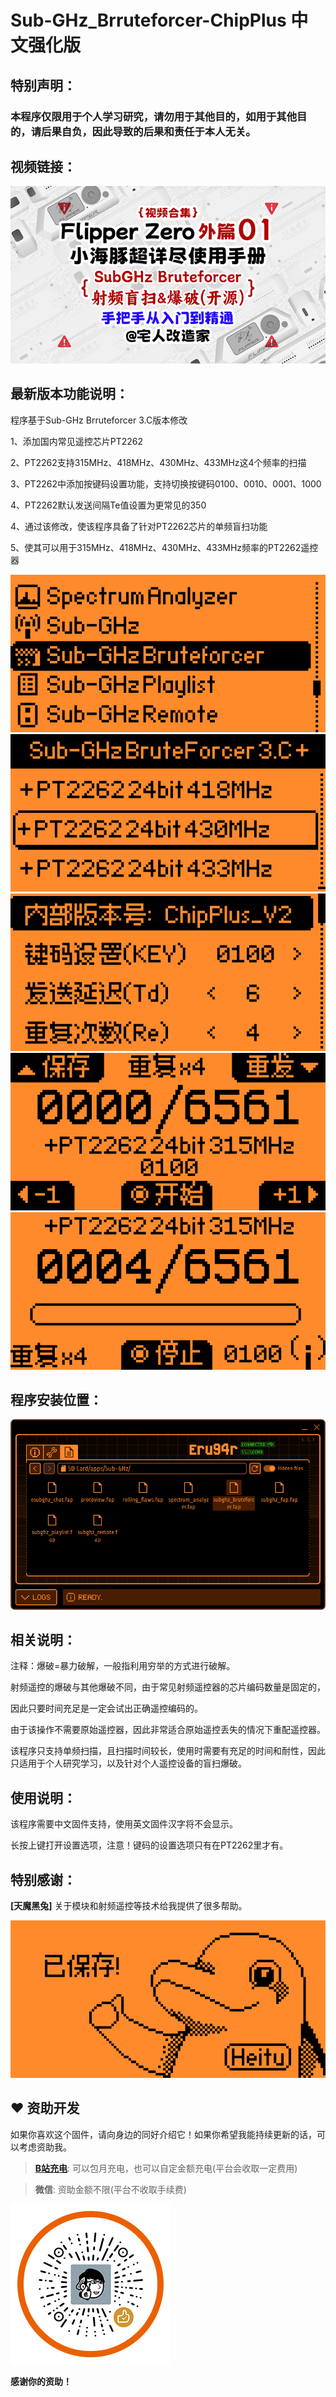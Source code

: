 # Sub-GHz_Brruteforcer-ChipPlus 中文强化版

<h2>特别声明：</h2>

<h3>本程序仅限用于个人学习研究，请勿用于其他目的，如用于其他目的，请后果自负，因此导致的后果和责任于本人无关。</h3>

<h2>视频链接：</h2>

[<img src="assets/video.png">](https://www.bilibili.com/video/BV1R1421k7s2)

<h2>最新版本功能说明：</h2>

程序基于Sub-GHz Brruteforcer 3.C版本修改

1、添加国内常见遥控芯片PT2262

2、PT2262支持315MHz、418MHz、430MHz、433MHz这4个频率的扫描

3、PT2262中添加按键码设置功能，支持切换按键码0100、0010、0001、1000

4、PT2262默认发送间隔Te值设置为更常见的350

4、通过该修改，使该程序具备了针对PT2262芯片的单频盲扫功能

5、使其可以用于315MHz、418MHz、430MHz、433MHz频率的PT2262遥控器

<img src="assets/Screenshot-001.png">
<img src="assets/Screenshot-002.png">
<img src="assets/Screenshot-003.png">
<img src="assets/Screenshot-004.png">
<img src="assets/Screenshot-005.png">

<h2>程序安装位置：</h2>

<img src="assets/Install_Path.png">

<h2>相关说明：</h2>

注释：爆破=暴力破解，一般指利用穷举的方式进行破解。

射频遥控的爆破与其他爆破不同，由于常见射频遥控器的芯片编码数量是固定的，

因此只要时间充足是一定会试出正确遥控编码的。

由于该操作不需要原始遥控器，因此非常适合原始遥控丢失的情况下重配遥控器。

该程序只支持单频扫描，且扫描时间较长，使用时需要有充足的时间和耐性，因此只适用于个人研究学习，以及针对个人遥控设备的盲扫爆破。

<h2>使用说明：</h2>
该程序需要中文固件支持，使用英文固件汉字将不会显示。

长按上键打开设置选项，注意！键码的设置选项只有在PT2262里才有。

<h2>特别感谢：</h2>

<b>[天魔黑兔]</b>
关于模块和射频遥控等技术给我提供了很多帮助。

<img src="assets/Screenshot-006.png">

## ❤️ 资助开发
如果你喜欢这个固件，请向身边的同好介绍它！如果你希望我能持续更新的话，可以考虑资助我。

> **[B站充电](https://space.bilibili.com/404214439)**: 可以包月充电，也可以自定金额充电(平台会收取一定费用)

> **微信**: 资助金额不限(平台不收取手续费)

<img src="assets/weixin.png">

**感谢你的资助！**
